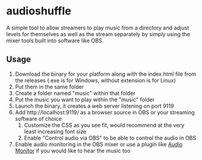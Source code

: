 # audioshuffle

A simple tool to allow streamers to play music from a directory and adjust levels for themselves as well as the stream separately by simply using the mixer tools built into software like OBS.

## Usage

1. Download the binary for your platform along with the index.html file from the releases (.exe is for Windows, without extension is for Linux)
1. Put them in the same folder
1. Create a folder named "music" within that folder
1. Put the music you want to play within the "music" folder
1. Launch the binary, it creates a web server listening on port 9119
1. Add http://localhost:9119/ as a browser source in OBS or your streaming software of choice
    1. Customize the CSS as you see fit, would recommend at the very least increasing font size
    1. Enable "Control audio via OBS" to be able to control the audio in OBS
1. Enable audio monitoring in the OBS mixer or use a plugin like [Audio Monitor](https://obsproject.com/forum/resources/audio-monitor.1186/) if you would like to hear the music too
